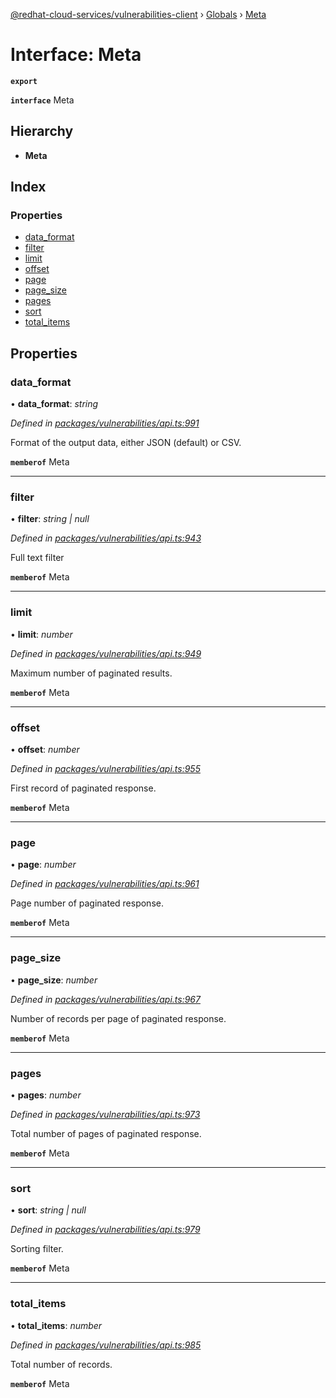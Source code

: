 [@redhat-cloud-services/vulnerabilities-client](../README.md) › [Globals](../globals.md) › [Meta](meta.md)

# Interface: Meta

**`export`** 

**`interface`** Meta

## Hierarchy

* **Meta**

## Index

### Properties

* [data_format](meta.md#data_format)
* [filter](meta.md#filter)
* [limit](meta.md#limit)
* [offset](meta.md#offset)
* [page](meta.md#page)
* [page_size](meta.md#page_size)
* [pages](meta.md#pages)
* [sort](meta.md#sort)
* [total_items](meta.md#total_items)

## Properties

###  data_format

• **data_format**: *string*

*Defined in [packages/vulnerabilities/api.ts:991](https://github.com/RedHatInsights/javascript-clients/blob/master/packages/vulnerabilities/api.ts#L991)*

Format of the output data, either JSON (default) or CSV.

**`memberof`** Meta

___

###  filter

• **filter**: *string | null*

*Defined in [packages/vulnerabilities/api.ts:943](https://github.com/RedHatInsights/javascript-clients/blob/master/packages/vulnerabilities/api.ts#L943)*

Full text filter

**`memberof`** Meta

___

###  limit

• **limit**: *number*

*Defined in [packages/vulnerabilities/api.ts:949](https://github.com/RedHatInsights/javascript-clients/blob/master/packages/vulnerabilities/api.ts#L949)*

Maximum number of paginated results.

**`memberof`** Meta

___

###  offset

• **offset**: *number*

*Defined in [packages/vulnerabilities/api.ts:955](https://github.com/RedHatInsights/javascript-clients/blob/master/packages/vulnerabilities/api.ts#L955)*

First record of paginated response.

**`memberof`** Meta

___

###  page

• **page**: *number*

*Defined in [packages/vulnerabilities/api.ts:961](https://github.com/RedHatInsights/javascript-clients/blob/master/packages/vulnerabilities/api.ts#L961)*

Page number of paginated response.

**`memberof`** Meta

___

###  page_size

• **page_size**: *number*

*Defined in [packages/vulnerabilities/api.ts:967](https://github.com/RedHatInsights/javascript-clients/blob/master/packages/vulnerabilities/api.ts#L967)*

Number of records per page of paginated response.

**`memberof`** Meta

___

###  pages

• **pages**: *number*

*Defined in [packages/vulnerabilities/api.ts:973](https://github.com/RedHatInsights/javascript-clients/blob/master/packages/vulnerabilities/api.ts#L973)*

Total number of pages of paginated response.

**`memberof`** Meta

___

###  sort

• **sort**: *string | null*

*Defined in [packages/vulnerabilities/api.ts:979](https://github.com/RedHatInsights/javascript-clients/blob/master/packages/vulnerabilities/api.ts#L979)*

Sorting filter.

**`memberof`** Meta

___

###  total_items

• **total_items**: *number*

*Defined in [packages/vulnerabilities/api.ts:985](https://github.com/RedHatInsights/javascript-clients/blob/master/packages/vulnerabilities/api.ts#L985)*

Total number of records.

**`memberof`** Meta
